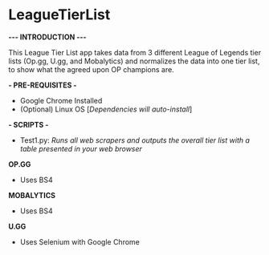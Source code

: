 # LeagueTierList

**--- INTRODUCTION ---**

This League Tier List app takes data from 3 different League of Legends tier lists (Op.gg, U.gg, and Mobalytics) and normalizes the data into one tier list, to show what the agreed upon OP champions are.

**- PRE-REQUISITES -**
- Google Chrome Installed
- (Optional) Linux OS [_Dependencies will auto-install_]

**- SCRIPTS -**
- Test1.py: _Runs all web scrapers and outputs the overall tier list with a table presented in your web browser_

__OP.GG__
- Uses BS4


__MOBALYTICS__
- Uses BS4


__U.GG__
- Uses Selenium with Google Chrome
